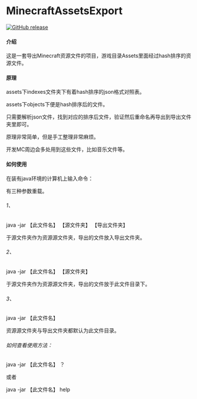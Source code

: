 ﻿# **MinecraftAssetsExport**

[![GitHub release](https://img.shields.io/badge/release-v1.0-red)](https://github.com/dawnflyc/MinecraftAssetsExport/releases)

#### 介绍

这是一套导出Minecraft资源文件的项目，游戏目录Assets里面经过hash排序的资源文件。

#### 原理

assets下indexes文件夹下有着hash排序的json格式对照表。

assets下objects下便是hash排序后的文件。

只需要解析json文件，找到对应的排序后文件，验证然后重命名再导出到导出文件夹里即可。

原理非常简单，但是手工整理非常麻烦。

开发MC周边会多处用到这些文件，比如音乐文件等。

#### 如何使用

在装有java环境的计算机上输入命令：

有三种参数重载。

###### 1、

java -jar 【此文件名】 【源文件夹】 【导出文件夹】

于源文件夹作为资源源文件夹，导出的文件放入导出文件夹。

###### 2、

java -jar 【此文件名】 【源文件夹】

于源文件夹作为资源源文件夹，导出的文件放于此文件目录下。

###### 3、

java -jar 【此文件名】

资源源文件夹与导出文件夹都默认为此文件目录。

###### 如何查看使用方法：

java -jar 【此文件名】 ？

或者

java -jar 【此文件名】 help

